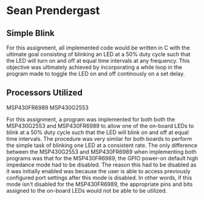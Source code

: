 # Sean Prendergast

## Simple Blink

For this assignment, all implemented code would be written in C with the ultimate goal consisting of blinking an LED at a 50% duty cycle such that the LED will turn on and off at equal time intervals at any frequency. This objective was ultimately achieved by incorporating a while loop in the program made to toggle the LED on and off continously on a set delay.

## Processors Utilized
  MSP430FR6989
  MSP430G2553

For this assignment, a program was implemented for both both the MSP430G2553 and 
MSP430FR6989 to allow one of the on-board LEDs to blink at a 50% duty cycle such that
the LED will blink on and off at equal time intervals. The procedure was
very similar for both boards to perform the simple task of blinking one LED at a
consistent rate. The only difference between the MSP430G2553 and 
MSP430FR6989 when implementing both programs was that for the MSP430FR6989, the
GPIO power-on default high impedance mode had to be disabled. The reason this had 
to be disabled as it was initially enabled was because the user is able to access
previously configured port settings after this mode is disabled. In other words, 
if this mode isn't disabled for the MSP430FR6989, the appropriate pins and bits 
assigned to the on-board LEDs would not be able to be utilized.
